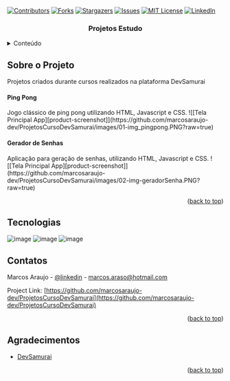 <div id="top"></div>

[![Contributors][contributors-shield]][contributors-url]
[![Forks][forks-shield]][forks-url]
[![Stargazers][stars-shield]][stars-url]
[![Issues][issues-shield]][issues-url]
[![MIT License][license-shield]][license-url]
[![LinkedIn][linkedin-shield]][linkedin-url]

<h3 align="center">Projetos Estudo</h3>

<!-- TABLE OF CONTENTS -->
<details>
  <summary>Conteúdo</summary>
  <ol>
    <li>
      <a href="#Sobre-o-projeto">Sobre o Projeto</a>
    </li>
   <li><a href="#Tecnologias">Tecnologias</a></li>
    <li><a href="#Branches">Branches</a></li>
    <li><a href="#contatos">Contatos</a></li>
    <li><a href="#Agradecimentos">Agradecimentos</a></li>
  </ol>
</details>

<!-- ABOUT THE PROJECT -->

## Sobre o Projeto

Projetos criados durante cursos realizados na plataforma DevSamurai

<h4>Ping Pong</h4>
Jogo clássico de ping pong utilizando HTML, Javascript e CSS.
![[Tela Principal App][product-screenshot]](https://github.com/marcosaraujo-dev/ProjetosCursoDevSamurai/images/01-img_pingpong.PNG?raw=true)

<h4>Gerador de Senhas</h4>
Aplicação para geração de senhas, utilizando HTML, Javascript e CSS.
![[Tela Principal App][product-screenshot]](https://github.com/marcosaraujo-dev/ProjetosCursoDevSamurai/images/02-img-geradorSenha.PNG?raw=true)

<p align="right">(<a href="#top">back to top</a>)</p>

## Tecnologias

![image](https://img.shields.io/badge/HTML5-E34F26?style=for-the-badge&logo=html5&logoColor=white)
![image](https://img.shields.io/badge/JavaScript-323330?style=for-the-badge&logo=javascript&logoColor=white)
![image](https://img.shields.io/badge/CSS3-1572B6?style=for-the-badge&logo=css3&logoColor=white)

<!-- CONTACT -->

## Contatos

Marcos Araujo - [@linkedin](https://www.linkedin.com/in/marcosaraujosouza/) - marcos.araso@hotmail.com

Project Link: [https://github.com/marcosaraujo-dev/ProjetosCursoDevSamurai](https://github.com/marcosaraujo-dev/ProjetosCursoDevSamurai)

<p align="right">(<a href="#top">back to top</a>)</p>

<!-- ACKNOWLEDGMENTS -->

## Agradecimentos

- [DevSamurai](https://class.devsamurai.com.br/)

<p align="right">(<a href="#top">back to top</a>)</p>

<!-- MARKDOWN LINKS & IMAGES -->
<!-- https://www.markdownguide.org/basic-syntax/#reference-style-links -->

[contributors-shield]: https://img.shields.io/github/contributors/marcosaraujo-dev/devsamurai.svg?style=for-the-badge
[contributors-url]: https://github.com/marcosaraujo-dev/ProjetosCursoDevSamurai/graphs/contributors
[forks-shield]: https://img.shields.io/github/forks/marcosaraujo-dev/ProjetosCursoDevSamurai.svg?style=for-the-badge
[forks-url]: https://github.com/marcosaraujo-dev/ProjetosCursoDevSamurai/network/members
[stars-shield]: https://img.shields.io/github/stars/marcosaraujo-dev/ProjetosCursoDevSamurai.svg?style=for-the-badge
[stars-url]: https://github.com/marcosaraujo-dev/ProjetosCursoDevSamurai/stargazers
[issues-shield]: https://img.shields.io/github/issues/marcosaraujo-dev/ProjetosCursoDevSamurai.svg?style=for-the-badge
[issues-url]: https://github.com/marcosaraujo-dev/ProjetosCursoDevSamurai/issues
[license-shield]: https://img.shields.io/github/license/marcosaraujo-dev/ProjetosCursoDevSamurai.svg?style=for-the-badge
[license-url]: https://github.com/marcosaraujo-dev/ProjetosCursoDevSamurai/blob/master/LICENSE.txt
[linkedin-shield]: https://img.shields.io/badge/-LinkedIn-black.svg?style=for-the-badge&logo=linkedin&colorB=555
[linkedin-url]: https://www.linkedin.com/in/marcosaraujosouza/
